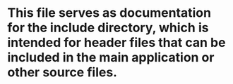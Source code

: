 # This file serves as documentation for the include directory, which is intended for header files that can be included in the main application or other source files.